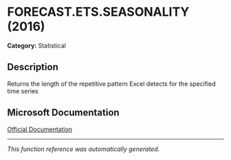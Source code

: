 # FORECAST.ETS.SEASONALITY (2016)

**Category:** Statistical

## Description
Returns the length of the repetitive pattern Excel detects for the specified time series

## Microsoft Documentation
[Official Documentation](https://support.microsoft.com//en-us/office/forecasting-functions-reference-897a2fe9-6595-4680-a0b0-93e0308d5f6e#_FORECAST.ETS.SEASONALITY)

---
*This function reference was automatically generated.*
